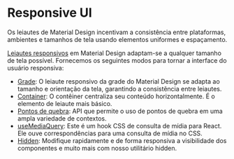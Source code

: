 # Responsive UI

<p class="description">Os leiautes de Material Design incentivam a consistência entre plataformas, ambientes e tamanhos de tela usando elementos uniformes e espaçamento.</p>

[Leiautes responsivos](https://material.io/design/layout/responsive-layout-grid.html) em Material Design adaptam-se a qualquer tamanho de tela possível. Fornecemos os seguintes modos para tornar a interface do usuário responsiva:

- [Grade](/components/grid/): O leiaute responsivo da grade do Material Design se adapta ao tamanho e orientação da tela, garantindo a consistência entre leiautes.
- [Container](/components/container/): O contêiner centraliza seu conteúdo horizontalmente. É o elemento de leiaute mais básico.
- [Pontos de quebra](/customization/breakpoints/): API que permite o uso de pontos de quebra em uma ampla variedade de contextos.
- [useMediaQuery](/components/use-media-query/): Este é um hook CSS de consulta de mídia para React. Ele ouve correspondências para uma consulta de mídia no CSS.
- [Hidden](/components/hidden/): Modifique rapidamente e de forma responsiva a visibilidade dos componentes e muito mais com nosso utilitário hidden.